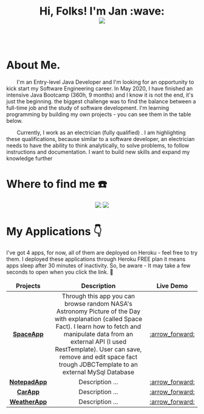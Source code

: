 <h1 align='center'>
  Hi, Folks! I'm Jan :wave:<br>
<img src="https://hits.seeyoufarm.com/api/count/incr/badge.svg?url=https%3A%2F%2Fgithub.com%2FJaneckN&count_bg=%2379C83D&title_bg=%23555555&icon=github.svg&icon_color=%23E7E7E7&title=Visitors&edge_flat=false">
</h1>
<br>
<br>



# About Me.

&nbsp;&nbsp;&nbsp;&nbsp;&nbsp;&nbsp;&nbsp;I'm an Entry-level Java Developer and I'm looking for an opportunity to kick
start my Software Engineering career. In May 2020, I have finished an intensive Java Bootcamp (360h, 9 months) and I
know it is not the end, it's just the beginning. the biggest challenge was to find the balance between a full-time job and the study of software development.
I'm learning programming by building my own projects - you can see them in the table below. 

&nbsp;&nbsp;&nbsp;&nbsp;&nbsp;&nbsp;&nbsp;Currently, I work as an electrician (fully qualified) . I am highlighting these  qualifications, because similar to a software developer, an electrician needs to have the ability to think analytically,
to solve problems, to follow instructions and documentation.
I want to build new skills and expand my knowledge further
# Where to find me :telephone:

<p align='center'>

<a href="https://www.linkedin.com/in/nowak-jan/">
<img src="https://img.shields.io/badge/LinkedIn-0077B5?style=for-the-badge&logo=linkedin&logoColor=white"/></a>

<a href="mailto:janeck@protonmail.com">
<img src="https://img.shields.io/badge/ProtonMail-8B89CC?style=for-the-badge&logo=protonmail&logoColor=white"/></a>

</p>

# My Applications :point_down:

I've got 4 apps, for now, all of them are deployed on Heroku - feel free to try them. 
I deployed these applications through Heroku FREE plan it means apps sleep after 30 minutes of inactivity. 
So, be aware - It may take a few seconds to open when you click the link. :eyes:
<p>
<table>
  <thead align="center">
    <tr>
      <td><b>Projects</b></td>
      <td><b>Description</b></td>
      <td><b>Live Demo</b></td>
    </tr>
  </thead>
  <tbody>
    <tr align="center">
      <td><a href="https://github.com/JaneckN/spaceapp/"><b>SpaceApp</b></a></td>
      <td>Through this app you can browse random NASA's Astronomy Picture of the Day with explanation (called Space Fact). I learn how to fetch and manipulate data from an external API (I used RestTemplate). User can save, remove and edit space fact trough JDBCTemplate to an external MySql Database</td>
      <td><a href="https://spaceapp-springboot-vue.herokuapp.com/">:arrow_forward:</a></td>
    </tr>
    <tr align="center">
      <td><a href="https://github.com/JaneckN/NotepadApp"><b>NotepadApp</b></a></td>
      <td> Description ...</td>
      <td><a href="https://notepadapp-springboot-vuejs.herokuapp.com/">:arrow_forward:</a></td>
    </tr>
    <tr align="center">
      <td><a href="https://github.com/JaneckN/cars-api-springboot-vue"><b>CarApp</b></a></td>
      <td> Description ...</td>
      <td><a href="https://cars-api-springboot-vue.herokuapp.com/">:arrow_forward:</a></td>    </tr>
    <tr align="center">
      <td><a href="https://github.com/JaneckN/weatherapp"><b>WeatherApp</b></a></td>
        <td> Description ...</td>
      <td><a href="https://weatherapp-springboot-vue.herokuapp.com">:arrow_forward:</a></td>    </tr>
  </tbody>
</table>

